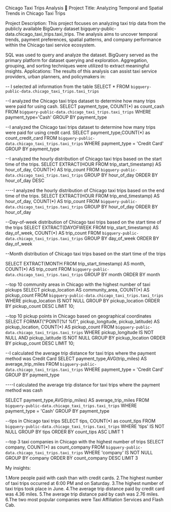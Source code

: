 Chicago Taxi Trips Analysis 🚖
Project Title: Analyzing Temporal and Spatial Trends in Chicago Taxi Trips

Project Description:
This project focuses on analyzing taxi trip data from the publicly available BigQuery dataset bigquery-public-data.chicago_taxi_trips.taxi_trips. The analysis aims to uncover temporal trends, payment preferences, spatial patterns, and company performance within the Chicago taxi service ecosystem. 

SQL was used to query and analyze the dataset.
BigQuery served as the primary platform for dataset querying and exploration.
Aggregation, grouping, and sorting techniques were utilized to extract meaningful insights.
Applications:
The results of this analysis can assist taxi service providers, urban planners, and policymakers in:

-- I selected all information from the table
SELECT *
FROM `bigquery-public-data.chicago_taxi_trips.taxi_trips`


--I analyzed the Chicago taxi trips dataset to determine how many trips were paid for using cash. 
SELECT payment_type, COUNT(*) as count_cash
FROM `bigquery-public-data.chicago_taxi_trips.taxi_trips`
WHERE payment_type='Cash'
GROUP BY payment_type

--I analyzed the Chicago taxi trips dataset to determine how many trips were paid for using credit card.
SELECT payment_type,COUNT(*) as count_credit_card
FROM `bigquery-public-data.chicago_taxi_trips.taxi_trips`
WHERE payment_type = 'Credit Card'
GROUP BY payment_type

--I analyzed the hourly distribution of Chicago taxi trips based on the start time of the trips.
SELECT EXTRACT(HOUR FROM trip_start_timestamp) AS hour_of_day, COUNT(*) AS trip_count
FROM `bigquery-public-data.chicago_taxi_trips.taxi_trips`
GROUP BY hour_of_day
ORDER BY hour_of_day DESC

----I analyzed the hourly distribution of Chicago taxi trips based on the end time of the trips.
SELECT EXTRACT(HOUR FROM trip_end_timestamp) AS hour_of_day, COUNT(*) AS trip_count
FROM `bigquery-public-data.chicago_taxi_trips.taxi_trips`
GROUP BY hour_of_day
ORDER BY hour_of_day

--Day-of-week distribution of Chicago taxi trips based on the start time of the trips
SELECT EXTRACT(DAYOFWEEK FROM trip_start_timestamp) AS day_of_week, COUNT(*) AS trip_count
FROM `bigquery-public-data.chicago_taxi_trips.taxi_trips`
GROUP BY day_of_week
ORDER BY day_of_week

--Month distribution of Chicago taxi trips based on the start time of the trips

SELECT EXTRACT(MONTH FROM trip_start_timestamp) AS month, COUNT(*) AS trip_count
FROM `bigquery-public-data.chicago_taxi_trips.taxi_trips`
GROUP BY month
ORDER BY month

--top 10 community areas in Chicago with the highest number of taxi pickups
SELECT
   pickup_location AS community_area,
   COUNT(*) AS pickup_count
FROM `bigquery-public-data.chicago_taxi_trips.taxi_trips`
WHERE pickup_location IS NOT NULL
GROUP BY pickup_location
ORDER BY pickup_count DESC
LIMIT 10;

--top 10 pickup points in Chicago based on geographical coordinates
SELECT 
    FORMAT("POINT(%f %f)", pickup_longitude, pickup_latitude) AS pickup_location,
    COUNT(*) AS pickup_count
FROM `bigquery-public-data.chicago_taxi_trips.taxi_trips`
WHERE pickup_longitude IS NOT NULL AND pickup_latitude IS NOT NULL
GROUP BY pickup_location
ORDER BY pickup_count DESC
LIMIT 10;

--I calculated the average trip distance for taxi trips where the payment method was Credit Card
SELECT payment_type,AVG(trip_miles) AS average_trip_miles
FROM `bigquery-public-data.chicago_taxi_trips.taxi_trips`
WHERE payment_type = 'Credit Card'
GROUP BY payment_type

----I calculated the average trip distance for taxi trips where the payment method was cash

SELECT payment_type,AVG(trip_miles) AS average_trip_miles
FROM `bigquery-public-data.chicago_taxi_trips.taxi_trips`
WHERE payment_type = 'Cash'
GROUP BY payment_type

--tips in Chicago taxi trips
SELECT tips, COUNT(*) as count_tips
FROM `bigquery-public-data.chicago_taxi_trips.taxi_trips`
WHERE 'tips' IS NOT NULL 
GROUP BY tips
ORDER BY count_tips ASC
LIMIT 1

--top 3 taxi companies in Chicago with the highest number of trips
SELECT company, COUNT(*) as count_company
FROM `bigquery-public-data.chicago_taxi_trips.taxi_trips`
WHERE 'company' IS NOT NULL 
GROUP BY company
ORDER BY count_company DESC
LIMIT 3

My insights:

1.More people paid with cash than with credit cards.
2.The highest number of taxi trips occurred at 6:00 PM and on Saturday.
3.The highest number of taxi trips took place in June.
4.The average trip distance paid by credit card was 4.36 miles.
5.The average trip distance paid by cash was 2.76 miles.
6.The two most popular companies were Taxi Affiliation Services and Flash Cab.

 

